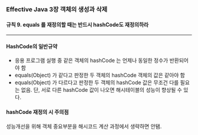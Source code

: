 ### Effective Java 3장 객체의 생성과 삭제

#### 규칙 9. equals 를 재정의할 때는 반드시 hashCode도 재정의하라

------

#### HashCode의 일반규약

* 응용 프로그램 실행 중 같은 객체의 hashCode 는 언제나 동일한 정수가 반환되어야 함
* equals(Object) 가 같다고 판정한 두 객체의 hashCode 객체의 값은 같아야 함
* equals(Object) 가 다르다고 판정한 두 객체의 hashCode 값은 무조건 다를 필요는 없음. 단, 서로 다른 hashCode 값이 나오면 해시테이블의 성능이 향상될 수 있다.

#### hashCode 재정의 시 주의점

성능개선을 위해 객체 중요부분을 해시코드 계산 과정에서 생략하면 안됌.